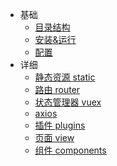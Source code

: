* 基础
    * [目录结构](catalog.md)
    * [安装&运行](/env/)
    * [配置](config.md)
* 详细
    * [静态资源 static](/static/)
    * [路由 router](/router/)
    * [状态管理器 vuex](/vuex/)
    * [axios](/axios/)
    * [插件 plugins](/plugins/)
    * [页面 view](/pages/)
    * [组件 components](/components/)
